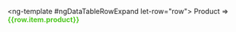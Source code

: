 <ng-template #ngDataTableRowExpand let-row="row">
  <span>Product => <b style="color: #4dc71f">{{row.item.product}}</b></span>
</ng-template>
